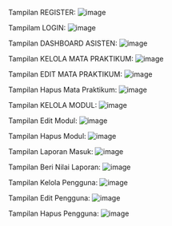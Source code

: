 
Tampilan REGISTER:
![image](https://github.com/user-attachments/assets/4783e39e-20c4-48b9-9094-041c0d641206)

Tampilam LOGIN:
![image](https://github.com/user-attachments/assets/ffcd0fcc-455b-43a4-9548-70052d0276ea)

Tampilan DASHBOARD ASISTEN:
![image](https://github.com/user-attachments/assets/e0f77de3-7d1d-4031-ba6c-45e996e1e1d8)

Tampilan KELOLA MATA PRAKTIKUM:
![image](https://github.com/user-attachments/assets/542da501-faff-4fda-aab7-b5cbd333b50d)

Tampilan EDIT MATA PRAKTIKUM:
![image](https://github.com/user-attachments/assets/439c4aa7-aa00-4991-8111-836d83a32e8f)

Tampilan Hapus Mata Praktikum:
![image](https://github.com/user-attachments/assets/974adef7-c34e-48a3-be1e-4035ecb5f885)

Tampilan KELOLA MODUL:
![image](https://github.com/user-attachments/assets/1aa46fcc-f52a-4367-b9f5-9e9e41b791b0)

Tampilan Edit Modul:
![image](https://github.com/user-attachments/assets/62b437a8-5614-48cb-af8a-1cd069ce2167)

Tampilan Hapus Modul:
![image](https://github.com/user-attachments/assets/f69c26fc-338d-4d50-848b-c4b127e67fae)

Tampilan Laporan Masuk:
![image](https://github.com/user-attachments/assets/4ba9ec38-bc02-4766-a3c3-2bd9d0013cfe)

Tampilan Beri Nilai Laporan:
![image](https://github.com/user-attachments/assets/5d11b280-be1d-4d29-9a00-c49dd668a9d4)

Tampilan Kelola Pengguna:
![image](https://github.com/user-attachments/assets/5743f027-a228-48b7-a93e-e4b314cb23d6)

Tampilan Edit Pengguna:
![image](https://github.com/user-attachments/assets/85153cb5-db0a-49ff-88ad-253b3a9c94f3)

Tampilan Hapus Pengguna:
![image](https://github.com/user-attachments/assets/5ccf570d-0ca6-42bd-b5a0-23773ac5c3a4)

